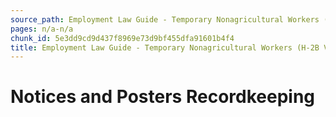 ```yaml
---
source_path: Employment Law Guide - Temporary Nonagricultural Workers (H-2B Visas).md
pages: n/a-n/a
chunk_id: 5e3dd9cd9d437f8969e73d9bf455dfa91601b4f4
title: Employment Law Guide - Temporary Nonagricultural Workers (H-2B Visas)
---
```

# Notices and Posters Recordkeeping
